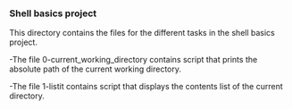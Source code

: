 ### Shell basics project
This directory contains the files for the different tasks in the shell basics project.
 
 
-The file 0-current_working_directory contains script that prints the absolute path of the current working directory.

-The file 1-listit contains script that displays the contents list of the current directory.

 
